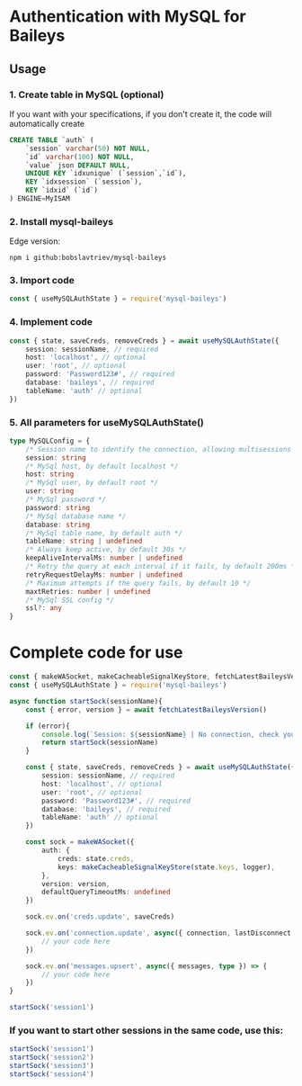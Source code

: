 # Authentication with MySQL for Baileys

## Usage
### 1. Create table in MySQL (optional)
If you want with your specifications, if you don't create it, the code will automatically create
```sql
CREATE TABLE `auth` (
	`session` varchar(50) NOT NULL,
	`id` varchar(100) NOT NULL,
	`value` json DEFAULT NULL,
	UNIQUE KEY `idxunique` (`session`,`id`),
	KEY `idxsession` (`session`),
	KEY `idxid` (`id`)
) ENGINE=MyISAM
```

### 2. Install mysql-baileys
Edge version:
```
npm i github:bobslavtriev/mysql-baileys
```

### 3. Import code
```ts
const { useMySQLAuthState } = require('mysql-baileys')
```

### 4. Implement code
```ts
const { state, saveCreds, removeCreds } = await useMySQLAuthState({
	session: sessionName, // required
	host: 'localhost', // optional
	user: 'root', // optional
	password: 'Password123#', // required
	database: 'baileys', // required
	tableName: 'auth' // optional
})
```

### 5. All parameters for useMySQLAuthState()
```ts
type MySQLConfig = {
	/* Session name to identify the connection, allowing multisessions with mysql */
	session: string
	/* MySql host, by default localhost */
	host: string
	/* MySql user, by default root */
	user: string
	/* MySql password */
	password: string
	/* MySql database name */
	database: string
	/* MySql table name, by default auth */
	tableName: string | undefined
	/* Always keep active, by default 30s */
	keepAliveIntervalMs: number | undefined
	/* Retry the query at each interval if it fails, by default 200ms */
	retryRequestDelayMs: number | undefined
	/* Maximum attempts if the query fails, by default 10 */
	maxtRetries: number | undefined
	/* MySql SSL config */
	ssl?: any
}
```

# Complete code for use
```ts
const { makeWASocket, makeCacheableSignalKeyStore, fetchLatestBaileysVersion } = require('@whiskeysockets/Baileys')
const { useMySQLAuthState } = require('mysql-baileys')

async function startSock(sessionName){
	const { error, version } = await fetchLatestBaileysVersion()

	if (error){
		console.log(`Session: ${sessionName} | No connection, check your internet.`)
		return startSock(sessionName)
	}

	const { state, saveCreds, removeCreds } = await useMySQLAuthState({
		session: sessionName, // required
		host: 'localhost', // optional
		user: 'root', // optional
		password: 'Password123#', // required
		database: 'baileys', // required
		tableName: 'auth' // optional
	})

	const sock = makeWASocket({
		auth: {
			creds: state.creds,
			keys: makeCacheableSignalKeyStore(state.keys, logger),
		},
		version: version,
		defaultQueryTimeoutMs: undefined
	})

	sock.ev.on('creds.update', saveCreds)

	sock.ev.on('connection.update', async({ connection, lastDisconnect }) => {
		// your code here
	})

	sock.ev.on('messages.upsert', async({ messages, type }) => {
		// your code here
	})
}

startSock('session1')
```

### If you want to start other sessions in the same code, use this:
```ts
startSock('session1')
startSock('session2')
startSock('session3')
startSock('session4')
```
